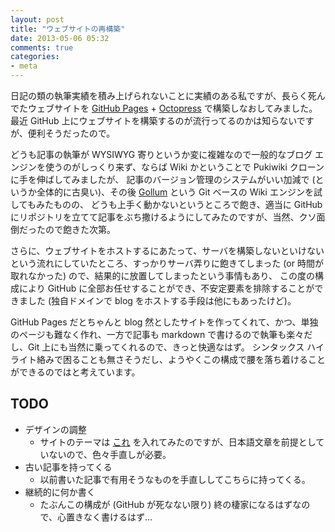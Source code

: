 ```yaml
---
layout: post
title: "ウェブサイトの再構築"
date: 2013-05-06 05:32
comments: true
categories:
- meta
---
```


日記の類の執筆実績を積み上げられないことに実績のある私ですが、長らく死んでたウェブサイトを [GitHub Pages](http://pages.github.com/) + [Octopress](http://octopress.org/) で構築しなおしてみました。
最近 GitHub 上にウェブサイトを構築するのが流行ってるのかは知らないですが、便利そうだったので。

<!-- more -->

どうも記事の執筆が WYSIWYG 寄りというか変に複雑なので一般的なブログ エンジンを使うのがしっくり来ず、ならば Wiki かということで Pukiwiki クローンに手を伸ばしてみましたが、
記事のバージョン管理のシステムがいい加減で (というか全体的に古臭い)、その後 [Gollum](https://github.com/gollum/gollum) という Git ベースの Wiki エンジンを試してもみたものの、
どうも上手く動かないというところで飽き、適当に GitHub にリポジトリを立てて記事をぶち撒けるようにしてみたのですが、当然、クソ面倒だったので飽きた次第。

さらに、ウェブサイトをホストするにあたって、サーバを構築しないといけないという流れにしていたところ、すっかりサーバ弄りに飽きてしまった (or 時間が取れなかった) ので、結果的に放置してしまったという事情もあり、
この度の構成により GitHub に全部お任せすることができ、不安定要素を排除することができました (独自ドメインで blog をホストする手段は他にもあったけど)。

GitHub Pages だとちゃんと blog 然としたサイトを作ってくれて、かつ、単独のページも難なく作れ、一方で記事も markdown で書けるので執筆も楽々だし、Git 上にも当然に乗ってくれるので、きっと快適なはず。
シンタックス ハイライト絡みで困ることも無さそうだし、ようやくこの構成で腰を落ち着けることができるのではと考えています。

## TODO

* デザインの調整
    * サイトのテーマは [これ](https://github.com/wallace/justin-kelly-theme) を入れてみたのですが、日本語文章を前提としていないので、色々手直しが必要。
* 古い記事を持ってくる
    * 以前書いた記事で有用そうなものを手直ししてこちらに持ってくる。
* 継続的に何か書く
    * たぶんこの構成が (GitHub が死なない限り) 終の棲家になるはずなので、心置きなく書けるはず…
